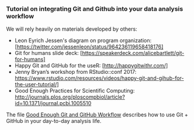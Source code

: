 ### Tutorial on integrating Git and Github into your data analysis workflow

We will rely heavily on materials developed by others:
- Leon Eyrich Jessen's diagram on program organization: [https://twitter.com/jessenleon/status/964236119658418176]
- Git for humans slide deck: [https://speakerdeck.com/alicebartlett/git-for-humans]
- Happy Git and GitHub for the useR: [http://happygitwithr.com/]
- Jenny Bryan’s workshop from RStudio::conf 2017: https://www.rstudio.com/resources/videos/happy-git-and-gihub-for-the-user-tutorial/]
- Good Enough Practices for Scientific Computing: http://journals.plos.org/ploscompbiol/article?id=10.1371/journal.pcbi.1005510

The file [Good Enough Git and GitHub Workflow](https://github.com/corinne-riddell/github-mathematical-modeling/blob/master/Good-enough-github-workflow.md) describes how to use Git + GitHub in your day-to-day analysis life. 



